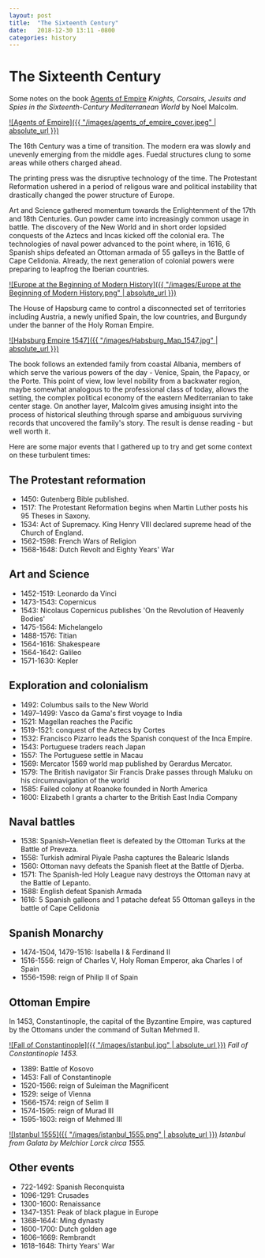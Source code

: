 ```yaml
---
layout: post
title:  "The Sixteenth Century"
date:   2018-12-30 13:11 -0800
categories: history
---
```


# The Sixteenth Century

Some notes on the book
[Agents of Empire](https://global.oup.com/academic/product/agents-of-empire-9780190262785)
_Knights, Corsairs, Jesuits and Spies in the Sixteenth-Century Mediterranean World_
by Noel Malcolm.

[![Agents of Empire]({{ "/images/agents_of_empire_cover.jpeg" | absolute_url }})](https://global.oup.com/academic/product/agents-of-empire-9780190262785)

The 16th Century was a time of transition. The modern era was slowly and unevenly emerging from the middle ages. Fuedal structures clung to some areas while others charged ahead.

The printing press was the disruptive technology of the time. The Protestant Reformation ushered in a period of religous ware and political instability that drastically changed the power structure of Europe.

Art and Science gathered momentum towards the Enlightenment of the 17th and 18th Centuries. Gun powder came into increasingly common usage in battle. The discovery of the New World and in short order lopsided conquests of the Aztecs and Incas kicked off the colonial era. The technologies of naval power advanced to the point where, in 1616, 6 Spanish ships defeated an Ottoman armada of 55 galleys in the Battle of Cape Celidonia. Already, the next generation of colonial powers were preparing to leapfrog the Iberian countries.

[![Europe at the Beginning of Modern History]({{ "/images/Europe at the Beginning of Modern History.png" | absolute_url }})](https://etc.usf.edu/maps/pages/3100/3164/3164.htm)

The House of Hapsburg came to control a disconnected set of territories including Austria, a newly unified Spain, the low countries, and Burgundy under the banner of the Holy Roman Empire.

[![Habsburg Empire 1547]({{ "/images/Habsburg_Map_1547.jpg" | absolute_url }})](https://en.wikipedia.org/wiki/House_of_Habsburg)

The book follows an extended family from coastal Albania, members of which serve the various powers of the day - Venice, Spain, the Papacy, or the Porte. This point of view, low level nobility from a backwater region, maybe somewhat analogous to the professional class of today, allows the setting, the complex political economy of the eastern Mediterranian to take center stage. On another layer, Malcolm gives amusing insight into the process of historical sleuthing through sparse and ambiguous surviving records that uncovered the family's story. The result is dense reading - but well worth it.

Here are some major events that I gathered up to try and get some context on these turbulent times:


## The Protestant reformation

* 1450: Gutenberg Bible published.
* 1517: The Protestant Reformation begins when Martin Luther posts his 95 Theses in Saxony.
* 1534: Act of Supremacy. King Henry VIII declared supreme head of the Church of England.
* 1562-1598: French Wars of Religion
* 1568-1648: Dutch Revolt and Eighty Years' War


## Art and Science

* 1452-1519: Leonardo da Vinci
* 1473-1543: Copernicus
* 1543: Nicolaus Copernicus publishes 'On the Revolution of Heavenly Bodies'
* 1475-1564: Michelangelo
* 1488-1576: Titian
* 1564-1616: Shakespeare
* 1564-1642: Galileo
* 1571-1630: Kepler


## Exploration and colonialism

* 1492: Columbus sails to the New World
* 1497–1499: Vasco da Gama's first voyage to India
* 1521: Magellan reaches the Pacific
* 1519-1521: conquest of the Aztecs by Cortes
* 1532: Francisco Pizarro leads the Spanish conquest of the Inca Empire.
* 1543: Portuguese traders reach Japan
* 1557: The Portuguese settle in Macau
* 1569: Mercator 1569 world map published by Gerardus Mercator.
* 1579: The British navigator Sir Francis Drake passes through Maluku on his circumnavigation of the world
* 1585: Failed colony at Roanoke founded in North America
* 1600: Elizabeth I grants a charter to the British East India Company


## Naval battles

* 1538: Spanish–Venetian fleet is defeated by the Ottoman Turks at the Battle of Preveza.
* 1558: Turkish admiral Piyale Pasha captures the Balearic Islands
* 1560: Ottoman navy defeats the Spanish fleet at the Battle of Djerba.
* 1571: The Spanish-led Holy League navy destroys the Ottoman navy at the Battle of Lepanto.
* 1588: English defeat Spanish Armada
* 1616: 5 Spanish galleons and 1 patache defeat 55 Ottoman galleys in the battle of Cape Celidonia


## Spanish Monarchy

* 1474-1504, 1479-1516: Isabella I & Ferdinand II
* 1516-1556: reign of Charles V, Holy Roman Emperor, aka Charles I of Spain
* 1556-1598: reign of Philip II of Spain


## Ottoman Empire

In 1453, Constantinople, the capital of the Byzantine Empire, was captured by the Ottomans under the command of Sultan Mehmed II.

[![Fall of Constantinople]({{ "/images/istanbul.jpg" | absolute_url }})](https://etc.usf.edu/maps/pages/3100/3164/3164.htm) _Fall of Constantinople 1453._

* 1389: Battle of Kosovo
* 1453: Fall of Constantinople
* 1520-1566: reign of Suleiman the Magnificent
* 1529: seige of Vienna
* 1566-1574: reign of Selim II
* 1574-1595: reign of Murad III
* 1595-1603: reign of Mehmed III

[![Istanbul 1555]({{ "/images/istanbul_1555.png" | absolute_url }})](https://etc.usf.edu/maps/pages/3100/3164/3164.htm) _Istanbul from Galata by Melchior Lorck circa 1555._


## Other events

* 722-1492: Spanish Reconquista
* 1096-1291: Crusades
* 1300-1600: Renaissance
* 1347-1351: Peak of black plague in Europe
* 1368–1644: Ming dynasty
* 1600-1700: Dutch golden age
* 1606–1669: Rembrandt
* 1618–1648: Thirty Years' War


 
